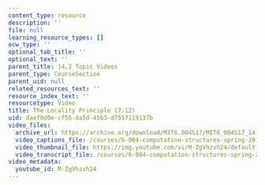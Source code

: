 ```yaml
---
content_type: resource
description: ''
file: null
learning_resource_types: []
ocw_type: ''
optional_tab_title: ''
optional_text: ''
parent_title: 14.2 Topic Videos
parent_type: CourseSection
parent_uid: null
related_resources_text: ''
resource_index_text: ''
resourcetype: Video
title: The Locality Principle (7:12)
uid: daef0d0e-cf55-da5d-45b3-d7557119137b
video_files:
  archive_url: https://archive.org/download/MIT6.004S17/MIT6_004S17_14-02-05_300k.mp4
  video_captions_file: /courses/6-004-computation-structures-spring-2017/2b4e10509dcf5d05a065cf5cc7e5457a_M-ZgVhzvh24.vtt
  video_thumbnail_file: https://img.youtube.com/vi/M-ZgVhzvh24/default.jpg
  video_transcript_file: /courses/6-004-computation-structures-spring-2017/748ca0f50a7a76a026455bff792f94f6_M-ZgVhzvh24.pdf
video_metadata:
  youtube_id: M-ZgVhzvh24
---
```

